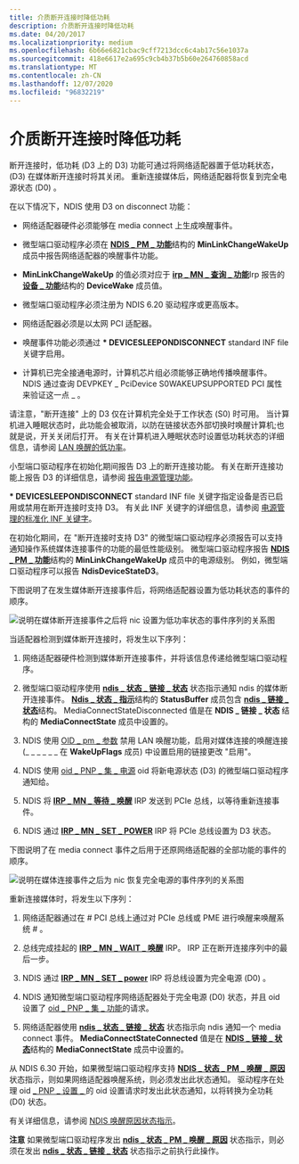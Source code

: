 ```yaml
---
title: 介质断开连接时降低功耗
description: 介质断开连接时降低功耗
ms.date: 04/20/2017
ms.localizationpriority: medium
ms.openlocfilehash: 6b66e6821cbac9cff7213dcc6c4ab17c56e1037a
ms.sourcegitcommit: 418e6617e2a695c9cb4b37b5b60e264760858acd
ms.translationtype: MT
ms.contentlocale: zh-CN
ms.lasthandoff: 12/07/2020
ms.locfileid: "96832219"
---
```

# <a name="low-power-on-media-disconnect"></a>介质断开连接时降低功耗





断开连接时，低功耗 (D3 上的 D3) 功能可通过将网络适配器置于低功耗状态， (D3) 在媒体断开连接时将其关闭。 重新连接媒体后，网络适配器将恢复到完全电源状态 (D0) 。

在以下情况下，NDIS 使用 D3 on disconnect 功能：

-   网络适配器硬件必须能够在 media connect 上生成唤醒事件。

-   微型端口驱动程序必须在 [**NDIS \_ PM \_ 功能**](/windows-hardware/drivers/ddi/ntddndis/ns-ntddndis-_ndis_pm_capabilities)结构的 **MinLinkChangeWakeUp** 成员中报告网络适配器的唤醒事件功能。

-   **MinLinkChangeWakeUp** 的值必须对应于 [**irp \_ MN \_ 查询 \_ 功能**](../kernel/irp-mn-query-capabilities.md)Irp 报告的 [**设备 \_ 功能**](/windows-hardware/drivers/ddi/wdm/ns-wdm-_device_capabilities)结构的 **DeviceWake** 成员值。

-   微型端口驱动程序必须注册为 NDIS 6.20 驱动程序或更高版本。

-   网络适配器必须是以太网 PCI 适配器。

-   唤醒事件功能必须通过 **\* DEVICESLEEPONDISCONNECT** standard INF file 关键字启用。

-   计算机已完全接通电源时，计算机芯片组必须能够正确地传播唤醒事件。 NDIS 通过查询 DEVPKEY \_ PciDevice S0WAKEUPSUPPORTED PCI 属性来验证这一点 \_ 。

请注意，"断开连接" 上的 D3 仅在计算机完全处于工作状态 (S0) 时可用。 当计算机进入睡眠状态时，此功能会被取消，以防在链接状态外部切换时唤醒计算机;也就是说，开关关闭后打开。 有关在计算机进入睡眠状态时设置低功耗状态的详细信息，请参阅 [LAN 唤醒的低功率](low-power-for-wake-on-lan.md)。

小型端口驱动程序在初始化期间报告 D3 上的断开连接功能。 有关在断开连接功能上报告 D3 的详细信息，请参阅 [报告电源管理功能](reporting-power-management-capabilities.md)。

**\* DEVICESLEEPONDISCONNECT** standard INF file 关键字指定设备是否已启用或禁用在断开连接时支持 D3。 有关此 INF 关键字的详细信息，请参阅 [电源管理的标准化 INF 关键字](standardized-inf-keywords-for-power-management.md)。

在初始化期间，在 "断开连接时支持 D3" 的微型端口驱动程序必须报告可以支持通知操作系统媒体连接事件的功能的最低性能级别。 微型端口驱动程序报告 [**NDIS \_ PM \_ 功能**](/windows-hardware/drivers/ddi/ntddndis/ns-ntddndis-_ndis_pm_capabilities)结构的 **MinLinkChangeWakeUp** 成员中的电源级别。 例如，微型端口驱动程序可以报告 **NdisDeviceStateD3**。

下图说明了在发生媒体断开连接事件后，将网络适配器设置为低功耗状态的事件的顺序。

![说明在媒体断开连接事件之后将 nic 设置为低功率状态的事件序列的关系图](images/d3ondisconnect.png)

当适配器检测到媒体断开连接时，将发生以下序列：

1.  网络适配器硬件检测到媒体断开连接事件，并将该信息传递给微型端口驱动程序。

2.  微型端口驱动程序使用 [**ndis \_ 状态 \_ 链接 \_ 状态**](./ndis-status-link-state.md) 状态指示通知 ndis 的媒体断开连接事件。 [**Ndis \_ 状态 \_ 指示**](/windows-hardware/drivers/ddi/ndis/ns-ndis-_ndis_status_indication)结构的 **StatusBuffer** 成员包含 [**ndis \_ 链接 \_ 状态**](/windows-hardware/drivers/ddi/ntddndis/ns-ntddndis-_ndis_link_state)结构。 MediaConnectStateDisconnected 值是在 **NDIS \_ 链接 \_ 状态** 结构的 **MediaConnectState** 成员中设置的。

3.  NDIS 使用 [OID \_ pm \_ 参数](./oid-pm-parameters.md) 禁用 LAN 唤醒功能，启用对媒体连接的唤醒连接 (\_ \_ \_ \_ \_ \_ 在 **WakeUpFlags** 成员) 中设置启用的链接更改 "启用"。

4.  NDIS 使用 [oid \_ PNP \_ 集 \_ 电源](./oid-pnp-set-power.md) oid 将新电源状态 (D3) 的微型端口驱动程序通知给。

5.  NDIS 将 [**IRP \_ MN \_ 等待 \_ 唤醒**](../kernel/irp-mn-wait-wake.md) IRP 发送到 PCIe 总线，以等待重新连接事件。

6.  NDIS 通过 [**IRP \_ MN \_ SET \_ POWER**](../kernel/irp-mn-set-power.md) IRP 将 PCIe 总线设置为 D3 状态。

下图说明了在 media connect 事件之后用于还原网络适配器的全部功能的事件的顺序。

![说明在媒体连接事件之后为 nic 恢复完全电源的事件序列的关系图](images/d0onconnect.png)

重新连接媒体时，将发生以下序列：

1.  网络适配器通过在 \# PCI 总线上通过对 PCIe 总线或 PME 进行唤醒来唤醒系统 \# 。

2.  总线完成挂起的 [**IRP \_ MN \_ WAIT \_ 唤醒**](../kernel/irp-mn-wait-wake.md) IRP。 IRP 正在断开连接序列中的最后一步。

3.  NDIS 通过 [**IRP \_ MN \_ SET \_ power**](../kernel/irp-mn-set-power.md) IRP 将总线设置为完全电源 (D0) 。

4.  NDIS 通知微型端口驱动程序网络适配器处于完全电源 (D0) 状态，并且 oid 设置了 [oid \_ PNP \_ 集 \_ 功能](./oid-pnp-set-power.md)的请求。

5.  网络适配器使用 [**ndis \_ 状态 \_ 链接 \_ 状态**](./ndis-status-link-state.md) 状态指示向 ndis 通知一个 media connect 事件。 **MediaConnectStateConnected** 值是在 [**NDIS \_ 链接 \_ 状态**](/windows-hardware/drivers/ddi/ntddndis/ns-ntddndis-_ndis_link_state)结构的 **MediaConnectState** 成员中设置的。

从 NDIS 6.30 开始，如果微型端口驱动程序支持 [**NDIS \_ 状态 \_ PM \_ 唤醒 \_ 原因**](./ndis-status-pm-wake-reason.md) 状态指示，则如果网络适配器唤醒系统，则必须发出此状态通知。 驱动程序在处理 oid [ \_ PNP \_ 设置 \_ ](./oid-pnp-set-power.md) 的 oid 设置请求时发出此状态通知，以将转换为全功耗 (D0) 状态。

有关详细信息，请参阅 [NDIS 唤醒原因状态指示](overview-of-ndis-wake-reason-statue-indications.md)。

**注意**  如果微型端口驱动程序发出 [**ndis \_ 状态 \_ PM \_ 唤醒 \_ 原因**](./ndis-status-pm-wake-reason.md) 状态指示，则必须在发出 [**ndis \_ 状态 \_ 链接 \_ 状态**](./ndis-status-link-state.md) 状态指示之前执行此操作。

 

 

